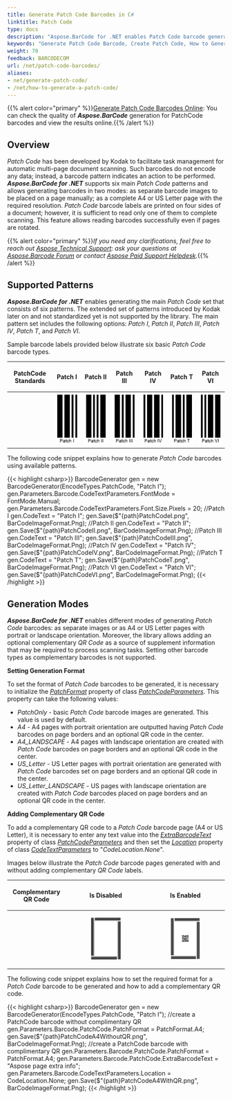 ```yaml
---
title: Generate Patch Code Barcodes in C#
linktitle: Patch Code
type: docs
description: "Aspose.BarCode for .NET enables Patch Code barcode generation."
keywords: "Generate Patch Code Barcode, Create Patch Code, How to Generate Patch Code barcodes, Aspose.BarCode for .NET, C#"
weight: 70
feedback: BARCODECOM
url: /net/patch-code-barcodes/
aliases:
- net/generate-patch-code/
- /net/how-to-generate-a-patch-code/
---
```

{{% alert color="primary" %}}[Generate Patch Code Barcodes Online](https://products.aspose.app/barcode/generate/patchcode): You can check the quality of ***Aspose.BarCode*** generation for PatchCode barcodes and view the results online.{{% /alert %}}

## **Overview**
*Patch Code* has been developed by Kodak to facilitate task management for automatic multi-page document scanning. Such barcodes do not encode any data; instead, a barcode pattern indicates an action to be performed. ***Aspose.BarCode for .NET*** supports six main *Patch Code* patterns and allows generating barcodes in two modes: as separate barcode images to be placed on a page manually; as a complete A4 or US Letter page with the required resolution. *Patch Code* barcode labels are printed on four sides of a document; however, it is sufficient to read only one of them to complete scanning. This feature allows reading barcodes successfully even if pages are rotated.
  
{{% alert color="primary" %}}*If you need any clarifications, feel free to reach out [Aspose Technical Support](/barcode/net/technical-support/): ask your questions at [Aspose.Barcode Forum](https://forum.aspose.com/c/barcode/13) or contact [Aspose Paid Support Helpdesk](https://helpdesk.aspose.com/).*{{% /alert %}}

## **Supported Patterns**
***Aspose.BarCode for .NET*** enables generating the main *Patch Code* set that consists of six patterns. The extended set of patterns introduced by Kodak later on and not standardized yet is not supported by the library. The main pattern set includes the following options: *Patch I*, *Patch II*, *Patch III*, *Patch IV*, *Patch T*, and *Patch VI*.  
  
Sample barcode labels provided below illustrate six basic *Patch Code* barcode types.
  
|<p align="center">**PatchCode Standards**</p>|<p align="center">**Patch I**</p>|<p align="center">**Patch II**</p>|<p align="center">**Patch III**</p>|<p align="center">**Patch IV**</p>|<p align="center">**Patch T**</p>|<p align="center">**Patch VI**</p>|  
| :-: | :-: | :-: | :-: | :-: | :-: | :-: |
| |<img src="patchcodei.png">|<img src="patchcodeii.png">|<img src="patchcodeiii.png">|<img src="patchcodeiv.png">|<img src="patchcodet.png">|<img src="patchcodevi.png">|
  
The following code snippet explains how to generate *Patch Code* barcodes using available patterns.
  
{{< highlight csharp>}}
BarcodeGenerator gen = new BarcodeGenerator(EncodeTypes.PatchCode, "Patch I");
gen.Parameters.Barcode.CodeTextParameters.FontMode = FontMode.Manual;
gen.Parameters.Barcode.CodeTextParameters.Font.Size.Pixels = 20;
//Patch I
gen.CodeText = "Patch I";
gen.Save($"{path}PatchCodeI.png", BarCodeImageFormat.Png);
//Patch II
gen.CodeText = "Patch II";
gen.Save($"{path}PatchCodeII.png", BarCodeImageFormat.Png);
//Patch III
gen.CodeText = "Patch III";
gen.Save($"{path}PatchCodeIII.png", BarCodeImageFormat.Png);
//Patch IV
gen.CodeText = "Patch IV";
gen.Save($"{path}PatchCodeIV.png", BarCodeImageFormat.Png);
//Patch T
gen.CodeText = "Patch T";
gen.Save($"{path}PatchCodeT.png", BarCodeImageFormat.Png);
//Patch VI
gen.CodeText = "Patch VI";
gen.Save($"{path}PatchCodeVI.png", BarCodeImageFormat.Png);
{{< /highlight >}}


## **Generation Modes**
***Aspose.BarCode for .NET*** enables different modes of generating *Patch Code* barcodes: as separate images or as A4 or US Letter pages with portrait or landscape orientation. Moreover, the library allows adding an optional complementary *QR Code* as a source of supplement information that may be required to process scanning tasks. Setting other barcode types as complementary barcodes is not supported.  
  
**Setting Generation Format** 
  
To set the format of *Patch Code* barcodes to be generated, it is necessary to initialize the [*PatchFormat*](https://reference.aspose.com/barcode/net/aspose.barcode.generation/patchcodeparameters/properties/patchformat) property of class [*PatchCodeParameters*](https://reference.aspose.com/barcode/net/aspose.barcode.generation/patchcodeparameters). This property can take the following values: 
- *PatchOnly* - basic *Patch Code* barcode images are generated. This value is used by default. 
- *A4* - A4 pages with portrait orientation are outputted having *Patch Code* barcodes on page borders and an optional QR code in the center.
- *A4_LANDSCAPE* - A4 pages with landscape orientation are created with *Patch Code* barcodes on page borders and an optional QR code in the center. 
- *US_Letter* - US Letter pages with portrait orientation are generated with *Patch Code* barcodes set on page borders and an optional QR code in the center.
- *US_Letter_LANDSCAPE* - US pages with landscape orientation are created with *Patch Code* barcodes placed on page borders and an optional QR code in the center.

**Adding Complementary QR Code**  
  
To add a complementary QR code to a *Patch Code* barcode page (A4 or US Letter), it is necessary to enter any text value into the [*ExtraBarcodeText*](https://reference.aspose.com/barcode/net/aspose.barcode.generation/patchcodeparameters/properties/extrabarcodetext) property of class [*PatchCodeParameters*](https://reference.aspose.com/barcode/net/aspose.barcode.generation/patchcodeparameters) and then set the [*Location*](https://reference.aspose.com/barcode/net/aspose.barcode.generation/codetextparameters/properties/location) property of class [*CodeTextParameters*](https://reference.aspose.com/barcode/net/aspose.barcode.generation/codetextparameters) to "*CodeLocation.None*".  
  
Images below illustrate the *Patch Code* barcode pages generated with and without adding complementary *QR Code* labels.
  
|<p align="center">**Complementary QR Code**</p>|<p align="center">**Is Disabled**</p>|<p align="center">**Is Enabled**</p>|
| :-: | :-: | :-: |
| |<a href="patchcodea4withoutqr.png"> <p align="center"><img src="patchcodea4withoutqr.png" width="40%" height="40%" alttext="Patch Code Barcode Without QR"></p></a>|<a href="patchcodea4withqr.png"> <p align="center"><img src="patchcodea4withqr.png" width="40%" height="40%" alttext="PatchCode Barcode With QR"></p></a>|
  
The following code snippet explains how to set the required format for a *Patch Code* barcode to be generated and how to add a complementary QR code.
  
{{< highlight csharp>}}
BarcodeGenerator gen = new BarcodeGenerator(EncodeTypes.PatchCode, "Patch I");
//create a PatchCode barcode without complimentary QR
gen.Parameters.Barcode.PatchCode.PatchFormat = PatchFormat.A4;
gen.Save($"{path}PatchCodeA4WithoutQR.png", BarCodeImageFormat.Png);
//create a PatchCode barcode with complimentary QR
gen.Parameters.Barcode.PatchCode.PatchFormat = PatchFormat.A4;
gen.Parameters.Barcode.PatchCode.ExtraBarcodeText = "Aspose page extra info";
gen.Parameters.Barcode.CodeTextParameters.Location = CodeLocation.None;
gen.Save($"{path}PatchCodeA4WithQR.png", BarCodeImageFormat.Png);
{{< /highlight >}}